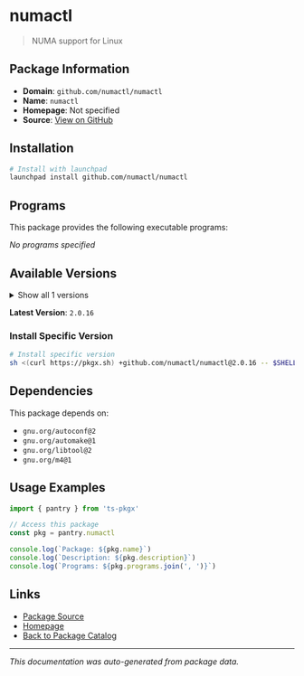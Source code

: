 # numactl

> NUMA support for Linux

## Package Information

- **Domain**: `github.com/numactl/numactl`
- **Name**: `numactl`
- **Homepage**: Not specified
- **Source**: [View on GitHub](https://github.com/pkgxdev/pantry/tree/main/projects/github.com/numactl/numactl/package.yml)

## Installation

```bash
# Install with launchpad
launchpad install github.com/numactl/numactl
```

## Programs

This package provides the following executable programs:

*No programs specified*

## Available Versions

<details>
<summary>Show all 1 versions</summary>

- `2.0.16`

</details>

**Latest Version**: `2.0.16`

### Install Specific Version

```bash
# Install specific version
sh <(curl https://pkgx.sh) +github.com/numactl/numactl@2.0.16 -- $SHELL -i
```

## Dependencies

This package depends on:

- `gnu.org/autoconf@2`
- `gnu.org/automake@1`
- `gnu.org/libtool@2`
- `gnu.org/m4@1`

## Usage Examples

```typescript
import { pantry } from 'ts-pkgx'

// Access this package
const pkg = pantry.numactl

console.log(`Package: ${pkg.name}`)
console.log(`Description: ${pkg.description}`)
console.log(`Programs: ${pkg.programs.join(', ')}`)
```

## Links

- [Package Source](https://github.com/pkgxdev/pantry/tree/main/projects/github.com/numactl/numactl/package.yml)
- [Homepage](#)
- [Back to Package Catalog](../../../package-catalog.md)

---

*This documentation was auto-generated from package data.*
